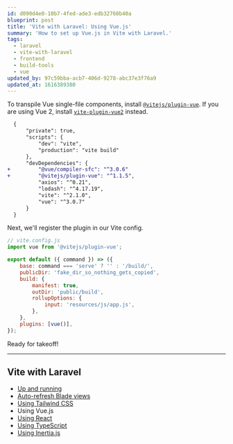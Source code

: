 ```yaml
---
id: d090d4e0-10b7-4fed-ade3-edb32760b40a
blueprint: post
title: 'Vite with Laravel: Using Vue.js'
summary: 'How to set up Vue.js in Vite with Laravel.'
tags:
  - laravel
  - vite-with-laravel
  - frontend
  - build-tools
  - vue
updated_by: 97c59bba-acb7-406d-9278-abc37e3f76a9
updated_at: 1616389380
---
```

To transpile Vue single-file components, install [`@vitejs/plugin-vue`](https://github.com/vitejs/vite/tree/main/packages/plugin-vue). If you are using Vue 2, install [`vite-plugin-vue2`](https://github.com/underfin/vite-plugin-vue2) instead.

```diff
  {
      "private": true,
      "scripts": {
          "dev": "vite",
          "production": "vite build"
      },
      "devDependencies": {
+         "@vue/compiler-sfc": "^3.0.6"
+         "@vitejs/plugin-vue": "^1.1.5",
          "axios": "^0.21",
          "lodash": "^4.17.19",
          "vite": "^2.1.0",
          "vue": "^3.0.7"
      }
  }
```

Next, we'll register the plugin in our Vite config.

```js {hl_lines=["2", "14"]}
// vite.config.js
import vue from '@vitejs/plugin-vue';

export default ({ command }) => ({
    base: command === 'serve' ? '' : '/build/',
    publicDir: 'fake_dir_so_nothing_gets_copied',
    build: {
        manifest: true,
        outDir: 'public/build',
        rollupOptions: {
            input: 'resources/js/app.js',
        },
    },
    plugins: [vue()],
});
```

Ready for takeoff!

---

## Vite with Laravel

- [Up and running](/vite-with-laravel)
- [Auto-refresh Blade views](/vite-with-laravel-blade)
- [Using Tailwind CSS](/vite-with-laravel-tailwind)
- Using Vue.js
- [Using React](/vite-with-laravel-react)
- [Using TypeScript](/vite-with-laravel-typescript)
- [Using Inertia.js](/vite-with-laravel-inertia)